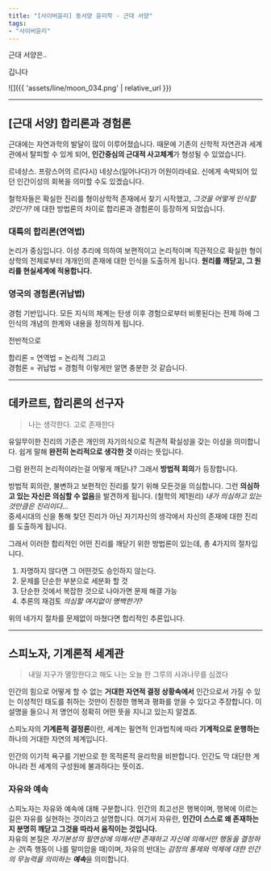 ```yaml
---
title: "[사이버윤리] 동서양 윤리학 - 근대 서양"
tags:
- "사이버윤리"
---
```

근대 서양은..

깁니다

![]({{ 'assets/line/moon_034.png' | relative_url }})

***

## [근대 서양] 합리론과 경험론
근대에는 자연과학의 발달이 많이 이루어졌습니다. 때문에 기존의 신학적 자연관과 세계관에서 탈피할 수 있게 되어, **인간중심의 근대적 사고체계**가 형성될 수 있었습니다.

르네상스. 프랑스어의 르(다시) 네상스(일어나다)가 어원이라네요. 신에게 속박되어 있던 인간이성의 회복을 의미할 수도 있겠습니다.

철학자들은 확실한 진리를 형이상학적 존재에서 찾기 시작했고, *그것을 어떻게 인식할 것인가?* 에 대한 방법론의 차이로 합리론과 경험론이 등장하게 되었습니다.

### 대륙의 합리론(연역법)
논리가 중심입니다. 이성 추리에 의하여 보편적이고 논리적이며 직관적으로 확실한 형이상학의 전제로부터 개개인의 존재에 대한 인식을 도출하게 됩니다. **원리를 깨닫고, 그 원리를 현실세계에 적용합니다.**

### 영국의 경험론(귀납법)
경험 기반입니다. 모든 지식의 체계는 탄생 이후 경험으로부터 비롯된다는 전제 하에 그 인식의 개념의 한계와 내용을 정의하게 됩니다.

전반적으로 

합리론 = 연역법 = 논리적 그리고<br>
경험론 = 귀납법 = 경험적 이렇게만 알면 충분한 것 같습니다.

***

## 데카르트, 합리론의 선구자
>나는 생각한다. 고로 존재한다

유일무이한 진리의 기준은 개인의 자기의식으로 직관적 확실성을 갖는 이성을 의미합니다. 쉽게 말해 **완전히 논리적으로 생각한 것** 이라는 뜻입니다.

그럼 완전히 논리적이라는걸 어떻게 깨닫나? 그래서 **방법적 회의**가 등장합니다.

방법적 회의란, 불변하고 보편적인 진리를 찾기 위해 모든것을 의심합니다. 그런 **의심하고 있는 자신은 의심할 수 없음**을 발견하게 됩니다. (철학의 제1원리) *내가 의심하고 있는 것만큼은 진리이다...* <br>
중세시대의 신을 통해 찾던 진리가 아닌 자기자신의 생각에서 자신의 존재에 대한 진리를 도출하게 됩니다.

그래서 이러한 합리적인 어떤 진리를 깨닫기 위한 방법론이 있는데, 총 4가지의 절차입니다.
1. 자명하지 않다면 그 어떤것도 승인하지 않는다. 
2. 문제를 단순한 부분으로 세분화 할 것
3. 단순한 것에서 복잡한 것으로 나아가면 문제 해결 가능
4. 추론의 재검토 *의심할 여지없이 명백한가?*

위의 네가지 절차를 문제없이 마쳤다면 합리적인 추론입니다.

***

## 스피노자, 기계론적 세계관
>내일 지구가 멸망한다고 해도 나는 오늘 한 그루의 사과나무를 심겠다

인간의 힘으로 어떻게 할 수 없는 **거대한 자연적 결정 상황속에서** 인간으로서 가질 수 있는 이성적인 태도를 취하는 것만이 진정한 행복과 평화를 얻을 수 있다고 주장합니다. 이 설명을 들으니 저 명언이 정확히 어떤 뜻을 지니고 있는지 알겠죠.

스피노자의 **기계론적 결정론**이란, 세계는 필연적 인과법칙에 따라 **기계적으로 운행하는** 하나의 거대한 자연의 체계입니다.

인간의 이기적 욕구를 기반으로 한 목적론적 윤리학을 비판합니다. 인간도 막 대단한 게 아니라 전 세계의 구성원에 불과하다는 뜻이죠.

### 자유와 예속
스피노자는 자유와 예속에 대해 구분합니다. 인간의 최고선은 행복이며, 행복에 이르는 길은 자유를 실현하는 것이라고 설명합니다. 여기서 자유란, **인간이 스스로 왜 존재하는지 분명히 깨닫고 그것을 따라서 움직이는 것입니다.**<br>
자유의 본질은 *자기본성의 필연성에 의해서만 존재하고 자신에 의해서만 행동을 결정하는 것*(즉 행동이 나를 말미암을 때)이며, 자유의 반대는 *감정의 통제와 억제에 대한 인간의 무능력을 의미하는 **예속***을 의미합니다.
